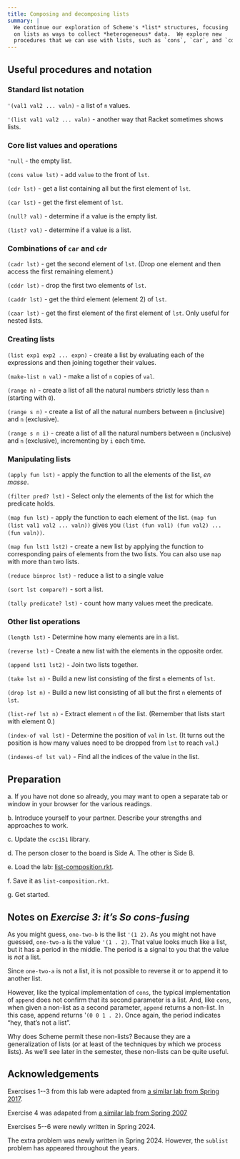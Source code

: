 ```yaml
---
title: Composing and decomposing lists
summary: |
  We continue our exploration of Scheme's *list* structures, focusing
  on lists as ways to collect *heterogeneous* data.  We explore new 
  procedures that we can use with lists, such as `cons`, `car`, and `cdr`
---
```


## Useful procedures and notation

### Standard list notation

`'(val1 val2 ... valn)` - a list of `n` values.

`'(list val1 val2 ... valn)` - another way that Racket sometimes shows lists.

### Core list values and operations

`'null` - the empty list.

`(cons value lst)` - add `value` to the front of `lst`.

`(cdr lst)` - get a list containing all but the first element of `lst`.

`(car lst)` - get the first element of `lst`.

`(null? val)` - determine if a value is the empty list.

`(list? val)` - determine if a value is a list.

### Combinations of `car` and `cdr`

`(cadr lst)` - get the second element of `lst`. (Drop one element and then access the first remaining element.)

`(cddr lst)` - drop the first two elements of `lst`.

`(caddr lst)` - get the third element (element 2) of `lst`.

`(caar lst)` - get the first element of the first element of `lst`. Only useful for nested lists.

### Creating lists

`(list exp1 exp2 ... expn)` - create a list by evaluating each of the
expressions and then joining together their values.

`(make-list n val)` - make a list of `n` copies of `val`.

`(range n)` - create a list of all the natural numbers strictly less
than `n` (starting with `0`).

`(range s n)` - create a list of all the natural numbers between `m`
(inclusive) and `n` (exclusive).

`(range s n i)` - create a list of all the natural numbers between `m`
(inclusive) and `n` (exclusive), incrementing by `i` each time.

### Manipulating lists

`(apply fun lst)` - apply the function to all the elements of the
list, _en masse_.

`(filter pred? lst)` - Select only the elements of the list for
which the predicate holds.

`(map fun lst)` - apply the function to each element of the list.
`(map fun (list val1 val2 ... valn))` gives you
`(list (fun val1) (fun val2) ... (fun valn))`.

`(map fun lst1 lst2)` - create a new list by applying the function to
corresponding pairs of elements from the two lists.  You can also use
`map` with more than two lists.

`(reduce binproc lst)` - reduce a list to a single value

`(sort lst compare?)` - sort a list. 

`(tally predicate? lst)` - count how many values meet the predicate.

### Other list operations

`(length lst)` - Determine how many elements are in a list.

`(reverse lst)` - Create a new list with the elements in the opposite
order.

`(append lst1 lst2)` - Join two lists together.

`(take lst n)` - Build a new list consisting of the first `n` elements
of `lst`.

`(drop lst n)` - Build a new list consisting of all but the first `n` 
elements of `lst`.

`(list-ref lst n)` - Extract element `n` of the list.  (Remember that
lists start with element 0.)

`(index-of val lst)` - Determine the position of `val` in `lst`.  (It
turns out the position is how many values need to be dropped
from `lst` to reach `val`.)

`(indexes-of lst val)` - Find all the indices of the value in the list.

## Preparation

a. If you have not done so already, you may want to open a separate tab or window in your browser for the various readings.

b. Introduce yourself to your partner. Describe your strengths and approaches to work.

c. Update the `csc151` library.

d. The person closer to the board is Side A.  The other is Side B.

e. Load the lab: [list-composition.rkt](../code/labs/list-composition.rkt).

f. Save it as `list-composition.rkt`.

g. Get started.

## Notes on _Exercise 3: it’s So cons-fusing_

As you might guess, `one-two-b` is the list `'(1 2)`. As you might not have guessed, `one-two-a` is the value `'(1 . 2)`. That value looks much like a list, but it has a period in the middle. The period is a signal to you that the value is *not* a list.

Since `one-two-a` is not a list, it is not possible to reverse it or to append it to another list.

However, like the typical implementation of `cons`, the typical implementation of `append` does not confirm that its second parameter is a list. And, like `cons`, when given a non-list as a second parameter, `append` returns a non-list. In this case, append returns '`(0 0 1 . 2)`. Once again, the period indicates “hey, that’s not a list”.

Why does Scheme permit these non-lists? Because they are a generalization of lists (or at least of the techniques by which we process lists). As we’ll see later in the semester, these non-lists can be quite useful.

## Acknowledgements

Exercises 1--3 from this lab were adapted from [a similar lab from Spring 2017](https://rebelsky.cs.grinnell.edu/~rebelsky/Courses/CSC151/2017S/labs/heterogeneous-lists-lab.html).

Exercise 4 was adapated from [a similar lab from Spring 2007](https://rebelsky.cs.grinnell.edu/Courses/CS151/2007S/Labs/lists.html)

Exercises 5--6 were newly written in Spring 2024.

The extra problem was newly written in Spring 2024. However, the `sublist` problem has appeared throughout the years.


